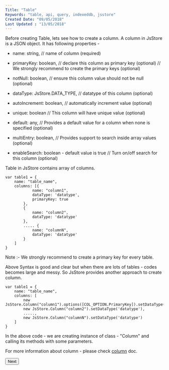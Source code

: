 ```yaml
---
Title: "Table"
Keywords: "table, api, query, indexeddb, jsstore"
Created Date: "09/05/2018"
Last Updated : "13/05/2018"
---
```


Before creating Table, lets see how to create a column. A column in JsStore is a JSON object. It has following properties -

* name: string, // name of column (required)

* primaryKey: boolean, // declare this column as primary key (optional)
    // We strongly recommend to create the primary keys (optional)

* notNull: boolean, // ensure this column value should not be null (optional)

* dataType: JsStore.DATA_TYPE, // datatype of this column (optional)

* autoIncrement: boolean, // automatically increment value (optional)

* unique: boolean // This column will have unique value (optional)

* default: any, // Provides a default value for a column when none is specified (optional)

* multiEntry: boolean, // Provides support to search inside array values (optional)

* enableSearch: boolean - default value is true // Turn on/off search for this column (optional)

Table in JsStore contains array of columns.

```
var table1 = {
    name: "table_name",
    columns: [{
            name: "column1",
            dataType: 'datatype',
            primaryKey: true
        },
        {
            name: "column2",
            dataType: 'datatype'
        },
        ..... {
            name: "columnN",
            dataType: 'datatype'
        }
    ]
}
```

Note :- We strongly recommend to create a primary key for every table.

Above Syntax is good and clear but when there are lots of tables - codes becomes large and messy. So JsStore provides another approach to create column.

```
var table1 = {
    name: "table_name",
    columns: [
        new JsStore.Column("column1").options([COL_OPTION.PrimaryKey]).setDataType('datatype'),
        new JsStore.Column("column2").setDataType('datatype'),
        .....,
        new JsStore.Column("columnN").setDataType('datatype')
    ]
}
```
In the above code - we are creating instance of class - "Column" and calling its methods with some parameters.

For more information about column - please check [column](/tutorial/column) doc.

<p class="margin-top-40px text-center">
    <button class="btn info btnNext">Next</button>
</p>